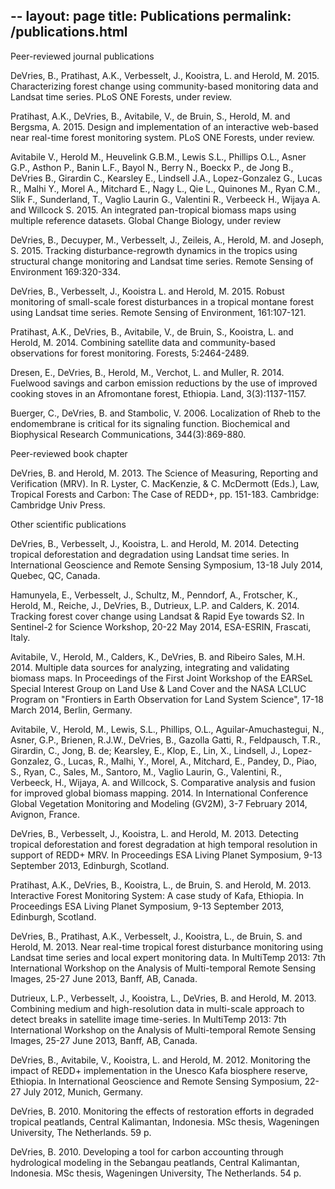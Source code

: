 --
layout: page
title: Publications
permalink: /publications.html
---

Peer-reviewed journal publications

DeVries, B., Pratihast, A.K., Verbesselt, J., Kooistra, L. and Herold, M. 2015. Characterizing forest change using community-based monitoring data and Landsat time series. PLoS ONE Forests, under review.

Pratihast, A.K., DeVries, B., Avitabile, V., de Bruin, S., Herold, M. and Bergsma, A. 2015. Design and implementation of an interactive web-based near real-time forest monitoring system. PLoS ONE Forests, under review. 

Avitabile V., Herold M., Heuvelink G.B.M., Lewis S.L., Phillips O.L., Asner G.P., Asthon P., Banin L.F., Bayol N., Berry N., Boeckx P., de Jong B., DeVries B., Girardin C., Kearsley E., Lindsell J.A., Lopez-Gonzalez G., Lucas R., Malhi Y., Morel A.,  Mitchard E., Nagy L., Qie L., Quinones M., Ryan C.M., Slik F., Sunderland, T., Vaglio Laurin G., Valentini R., Verbeeck H., Wijaya A. and Willcock S. 2015. An integrated pan-tropical biomass maps using multiple reference datasets. Global Change Biology, under review

DeVries, B., Decuyper, M., Verbesselt, J., Zeileis, A., Herold, M. and Joseph, S. 2015. Tracking disturbance-regrowth dynamics in the tropics using structural change monitoring and Landsat time series. Remote Sensing of Environment 169:320-334.

DeVries, B., Verbesselt, J., Kooistra L. and Herold, M. 2015. Robust monitoring of small-scale forest disturbances in a tropical montane forest using Landsat time series. Remote Sensing of Environment, 161:107-121. 

Pratihast, A.K., DeVries, B., Avitabile, V., de Bruin, S., Kooistra, L. and Herold, M. 2014. Combining satellite data and community-based observations for forest monitoring. Forests, 5:2464-2489.

Dresen, E., DeVries, B., Herold, M., Verchot, L. and Muller, R. 2014. Fuelwood savings and carbon emission reductions by the use of improved cooking stoves in an Afromontane forest, Ethiopia. Land, 3(3):1137-1157.

Buerger, C., DeVries, B. and Stambolic, V. 2006. Localization of Rheb to the endomembrane is critical for its signaling function. Biochemical and Biophysical Research Communications, 344(3):869-880.

Peer-reviewed book chapter

DeVries, B. and Herold, M. 2013. The Science of Measuring, Reporting and Verification (MRV). In R. Lyster, C. MacKenzie, & C. McDermott (Eds.), Law, Tropical Forests and Carbon: The Case of REDD+, pp. 151-183. Cambridge: Cambridge Univ Press.

Other scientific publications

DeVries, B., Verbesselt, J., Kooistra, L. and Herold, M. 2014. Detecting tropical deforestation and degradation using Landsat time series. In International Geoscience and Remote Sensing Symposium, 13-18 July 2014, Quebec, QC, Canada.

Hamunyela, E., Verbesselt, J., Schultz, M., Penndorf, A., Frotscher, K., Herold, M., Reiche, J., DeVries, B., Dutrieux, L.P. and Calders, K. 2014. Tracking forest cover change using Landsat & Rapid Eye towards S2. In Sentinel-2 for Science Workshop, 20-22 May 2014, ESA-ESRIN, Frascati, Italy.

Avitabile, V., Herold, M., Calders, K., DeVries, B. and Ribeiro Sales, M.H. 2014. Multiple data sources for analyzing, integrating and validating biomass maps. In Proceedings of the First Joint Workshop of the EARSeL Special Interest Group on Land Use & Land Cover and the NASA LCLUC Program on "Frontiers in Earth Observation for Land System Science", 17-18 March 2014, Berlin, Germany.

Avitabile, V., Herold, M., Lewis, S.L., Phillips, O.L., Aguilar-Amuchastegui, N., Asner, G.P., Brienen, R.J.W., DeVries, B., Gazolla Gatti, R., Feldpausch, T.R., Girardin, C., Jong, B. de; Kearsley, E., Klop, E., Lin, X., Lindsell, J., Lopez-Gonzalez, G., Lucas, R., Malhi, Y., Morel, A., Mitchard, E., Pandey, D., Piao, S., Ryan, C., Sales, M., Santoro, M., Vaglio Laurin, G., Valentini, R., Verbeeck, H., Wijaya, A. and Willcock, S. Comparative analysis and fusion for improved global biomass mapping. 2014. In International Conference Global Vegetation Monitoring and Modeling (GV2M), 3-7 February 2014, Avignon, France.

DeVries, B., Verbesselt, J., Kooistra, L. and Herold, M. 2013. Detecting tropical deforestation and forest degradation at high temporal resolution in support of REDD+ MRV. In Proceedings ESA Living Planet Symposium, 9-13 September 2013, Edinburgh, Scotland.

Pratihast, A.K., DeVries, B., Kooistra, L., de Bruin, S. and Herold, M. 2013. Interactive Forest Monitoring System: A case study of Kafa, Ethiopia. In Proceedings ESA Living Planet Symposium, 9-13 September 2013, Edinburgh, Scotland.

DeVries, B., Pratihast, A.K., Verbesselt, J., Kooistra, L., de Bruin, S. and Herold, M. 2013. Near real-time tropical forest disturbance monitoring using Landsat time series and local expert monitoring data. In MultiTemp 2013: 7th International Workshop on the Analysis of Multi-temporal Remote Sensing Images, 25-27 June 2013, Banff, AB, Canada.

Dutrieux, L.P., Verbesselt, J., Kooistra, L., DeVries, B. and Herold, M. 2013. Combining medium and high-resolution data in multi-scale approach to detect breaks in satellite image time-series. In MultiTemp 2013: 7th International Workshop on the Analysis of Multi-temporal Remote Sensing Images, 25-27 June 2013, Banff, AB, Canada.

DeVries, B., Avitabile, V., Kooistra, L. and Herold, M. 2012. Monitoring the impact of REDD+ implementation in the Unesco Kafa biosphere reserve, Ethiopia. In International Geoscience and Remote Sensing Symposium, 22-27 July 2012, Munich, Germany.

DeVries, B. 2010. Monitoring the effects of restoration efforts in degraded tropical peatlands, Central Kalimantan, Indonesia. MSc thesis, Wageningen University, The Netherlands. 59 p.

DeVries, B. 2010. Developing a tool for carbon accounting through hydrological modeling in the Sebangau peatlands, Central Kalimantan, Indonesia. MSc thesis, Wageningen University, The Netherlands. 54 p.

